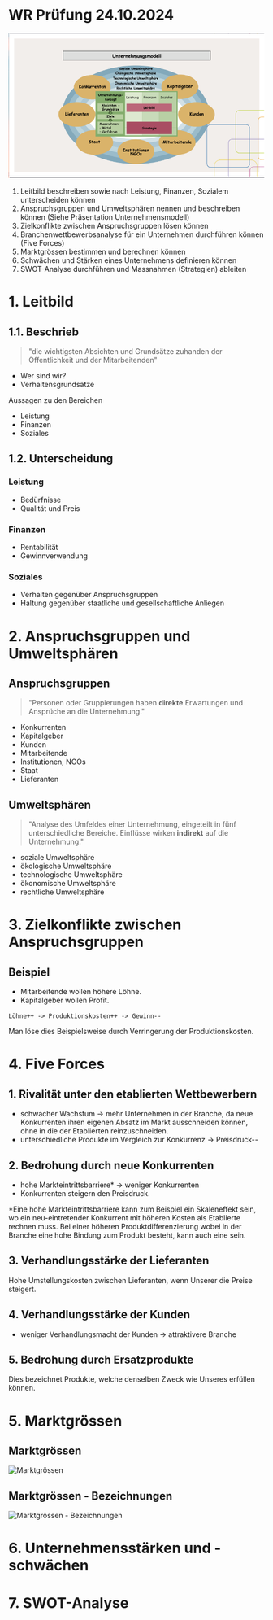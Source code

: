 # WR Prüfung 24.10.2024

![Unternehmungsmodell](unternehmungsmodell.png)

1. Leitbild beschreiben sowie nach Leistung, Finanzen, Sozialem unterscheiden können 
2. Anspruchsgruppen und Umweltsphären nennen und beschreiben können (Siehe Präsentation Unternehmensmodell) 
3. Zielkonflikte zwischen Anspruchsgruppen lösen können 
4. Branchenwettbewerbsanalyse für ein Unternehmen durchführen können (Five Forces) 
5. Marktgrössen bestimmen und berechnen können 
6. Schwächen und Stärken eines Unternehmens definieren können
7. SWOT-Analyse durchführen und Massnahmen (Strategien) ableiten

# 1. Leitbild

## 1.1. Beschrieb

> "die wichtigsten Absichten und Grundsätze zuhanden der Öffentlichkeit und der Mitarbeitenden"

- Wer sind wir?
- Verhaltensgrundsätze

Aussagen zu den Bereichen

- Leistung
- Finanzen
- Soziales

## 1.2. Unterscheidung

### Leistung

- Bedürfnisse
- Qualität und Preis

### Finanzen

- Rentabilität
- Gewinnverwendung

### Soziales

- Verhalten gegenüber Anspruchsgruppen
- Haltung gegenüber staatliche und gesellschaftliche Anliegen

# 2. Anspruchsgruppen und Umweltsphären

## Anspruchsgruppen

> "Personen oder Gruppierungen haben **direkte** Erwartungen und Ansprüche an die Unternehmung."

- Konkurrenten
- Kapitalgeber
- Kunden
- Mitarbeitende
- Institutionen, NGOs
- Staat
- Lieferanten

## Umweltsphären

> "Analyse des Umfeldes einer Unternehmung, eingeteilt in fünf unterschiedliche Bereiche.
   Einflüsse wirken **indirekt** auf die Unternehmung."

- soziale Umweltsphäre
- ökologische Umweltsphäre
- technologische Umweltsphäre
- ökonomische Umweltsphäre
- rechtliche Umweltsphäre

# 3. Zielkonflikte zwischen Anspruchsgruppen

## Beispiel

- Mitarbeitende wollen höhere Löhne.
- Kapitalgeber wollen Profit.

```
Löhne++ -> Produktionskosten++ -> Gewinn--
```

Man löse dies Beispielsweise durch Verringerung der Produktionskosten.

# 4. Five Forces

## 1. Rivalität unter den etablierten Wettbewerbern

- schwacher Wachstum -> mehr Unternehmen in der Branche, da neue Konkurrenten ihren eigenen Absatz
  im Markt ausschneiden können, ohne in die der Etablierten reinzuschneiden.
- unterschiedliche Produkte im Vergleich zur Konkurrenz -> Preisdruck--

## 2. Bedrohung durch neue Konkurrenten

- hohe Markteintrittsbarriere* -> weniger Konkurrenten
- Konkurrenten steigern den Preisdruck.

*Eine hohe Markteintrittsbarriere kann zum Beispiel ein Skaleneffekt sein, wo ein neu-eintretender
Konkurrent mit höheren Kosten als Etablierte rechnen muss. Bei einer höheren Produktdifferenzierung
wobei in der Branche eine hohe Bindung zum Produkt besteht, kann auch eine sein.

## 3. Verhandlungsstärke der Lieferanten

Hohe Umstellungskosten zwischen Lieferanten, wenn Unserer die Preise steigert.

## 4. Verhandlungsstärke der Kunden

- weniger Verhandlungsmacht der Kunden -> attraktivere Branche

## 5. Bedrohung durch Ersatzprodukte

Dies bezeichnet Produkte, welche denselben Zweck wie Unseres erfüllen können.

# 5. Marktgrössen

## Marktgrössen

![Marktgrössen](marktgrössen.png)

## Marktgrössen - Bezeichnungen

![Marktgrössen - Bezeichnungen](marktgrössen-bezeichnungen.png)

# 6. Unternehmensstärken und -schwächen



# 7. SWOT-Analyse

